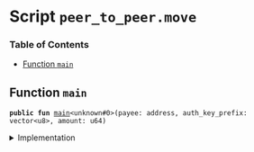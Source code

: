 
<a name="SCRIPT"></a>

# Script `peer_to_peer.move`

### Table of Contents

-  [Function `main`](#SCRIPT_main)



<a name="SCRIPT_main"></a>

## Function `main`



<pre><code><b>public</b> <b>fun</b> <a href="#SCRIPT_main">main</a>&lt;unknown#0&gt;(payee: address, auth_key_prefix: vector&lt;u8&gt;, amount: u64)
</code></pre>



<details>
<summary>Implementation</summary>


<pre><code><b>fun</b> <a href="#SCRIPT_main">main</a>&lt;Token&gt;(payee: address, auth_key_prefix: vector&lt;u8&gt;, amount: u64) {
  <b>if</b> (!<a href="../../modules/doc/libra_account.md#0x0_LibraAccount_exists">LibraAccount::exists</a>(payee)) <a href="../../modules/doc/libra_account.md#0x0_LibraAccount_create_testnet_account">LibraAccount::create_testnet_account</a>&lt;Token&gt;(payee, <b>copy</b> auth_key_prefix);
  <a href="../../modules/doc/libra_account.md#0x0_LibraAccount_pay_from_sender">LibraAccount::pay_from_sender</a>&lt;Token&gt;(payee, amount)
}
</code></pre>



</details>

